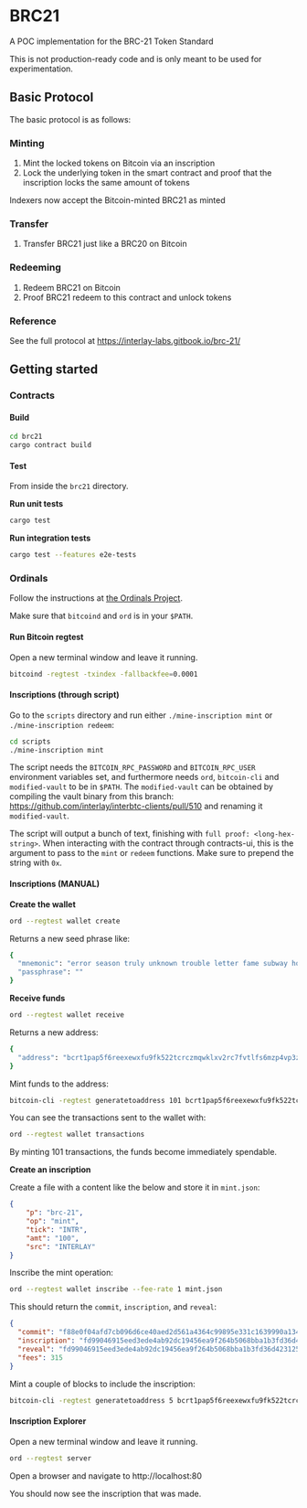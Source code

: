 # BRC21

A POC implementation for the BRC-21 Token Standard

This is not production-ready code and is only meant to be used for experimentation.

## Basic Protocol

The basic protocol is as follows:

### Minting

1. Mint the locked tokens on Bitcoin via an inscription
2. Lock the underlying token in the smart contract and proof that the inscription locks the same amount of tokens

Indexers now accept the Bitcoin-minted BRC21 as minted

### Transfer

1. Transfer BRC21 just like a BRC20 on Bitcoin

### Redeeming

1. Redeem BRC21 on Bitcoin
2. Proof BRC21 redeem to this contract and unlock tokens

### Reference

See the full protocol at https://interlay-labs.gitbook.io/brc-21/

## Getting started

### Contracts

#### Build

```bash
cd brc21
cargo contract build
```

#### Test

From inside the `brc21` directory.

**Run unit tests**

```bash
cargo test
```

**Run integration tests**

```bash
cargo test --features e2e-tests
```

### Ordinals

Follow the instructions at [the Ordinals Project](https://docs.ordinals.com/guides/inscriptions.html#ordinal-inscription-guide).

Make sure that `bitcoind` and `ord` is in your `$PATH`.

#### Run Bitcoin regtest

Open a new terminal window and leave it running.

```bash
bitcoind -regtest -txindex -fallbackfee=0.0001
```

#### Inscriptions (through script)

Go to the `scripts` directory and run either `./mine-inscription mint` or `./mine-inscription redeem`:
```bash
cd scripts
./mine-inscription mint
```

The script needs the `BITCOIN_RPC_PASSWORD` and `BITCOIN_RPC_USER` environment variables set, and furthermore needs `ord`, `bitcoin-cli` and `modified-vault` to be in `$PATH`. The `modified-vault` can be obtained by compiling the vault binary from this branch: https://github.com/interlay/interbtc-clients/pull/510 and renaming it `modified-vault`.

The script will output a bunch of text, finishing with `full proof: <long-hex-string>`. When interacting with the contract through contracts-ui, this is the argument to pass to the `mint` or `redeem` functions. Make sure to prepend the string with `0x`.

#### Inscriptions (MANUAL)

**Create the wallet**

```bash
ord --regtest wallet create
```

Returns a new seed phrase like:

```bash
{
  "mnemonic": "error season truly unknown trouble letter fame subway host defense brief flavor",
  "passphrase": ""
}
```

**Receive funds**

```bash
ord --regtest wallet receive
```

Returns a new address:

```bash
{
  "address": "bcrt1pap5f6reexewxfu9fk522tcrczmqwklxv2rc7fvtlfs6mzp4vp3zqfeq6cf"
}
```

Mint funds to the address:

```bash
bitcoin-cli -regtest generatetoaddress 101 bcrt1pap5f6reexewxfu9fk522tcrczmqwklxv2rc7fvtlfs6mzp4vp3zqfeq6cf
```

You can see the transactions sent to the wallet with:

```bash
ord --regtest wallet transactions
```

By minting 101 transactions, the funds become immediately spendable.

**Create an inscription**

Create a file with a content like the below and store it in `mint.json`:

```json
{
    "p": "brc-21",
    "op": "mint",
    "tick": "INTR",
    "amt": "100",
    "src": "INTERLAY"
}
```

Inscribe the mint operation:

```bash
ord --regtest wallet inscribe --fee-rate 1 mint.json
```

This should return the `commit`, `inscription`, and `reveal`:

```json
{
  "commit": "f88e0f04afd7cb096d6ce40aed2d561a4364c99895e331c1639990a134daabf8",
  "inscription": "fd99046915eed3ede4ab92dc19456ea9f264b5068bba1b3fd36d4231253fd012i0",
  "reveal": "fd99046915eed3ede4ab92dc19456ea9f264b5068bba1b3fd36d4231253fd012",
  "fees": 315
}
```

Mint a couple of blocks to include the inscription:

```bash
bitcoin-cli -regtest generatetoaddress 5 bcrt1pap5f6reexewxfu9fk522tcrczmqwklxv2rc7fvtlfs6mzp4vp3zqfeq6cf
```

#### Inscription Explorer

Open a new terminal window and leave it running.

```bash
ord --regtest server
```

Open a browser and navigate to http://localhost:80

You should now see the inscription that was made.